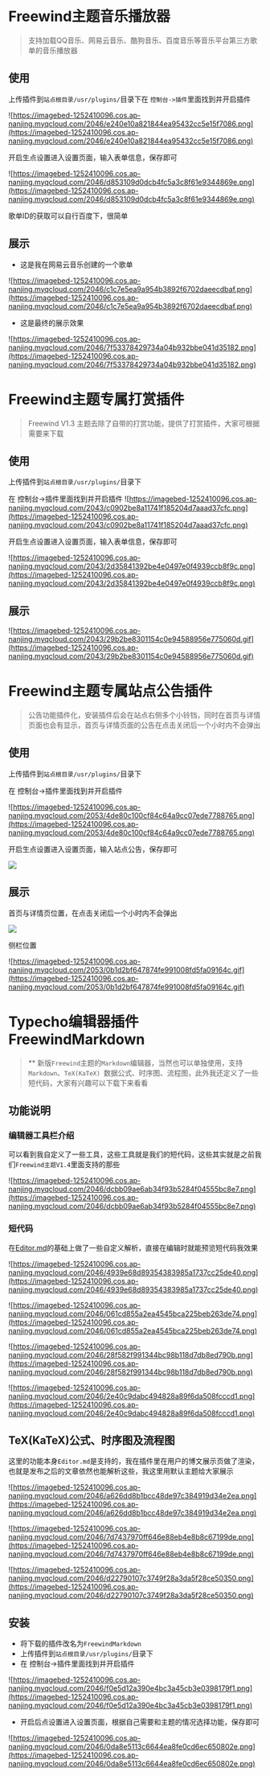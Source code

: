 # Freewind主题音乐播放器

> 支持加载QQ音乐、网易云音乐、酷狗音乐、百度音乐等音乐平台第三方歌单的音乐播放器


## 使用


上传插件到`站点根目录/usr/plugins/`目录下在 `控制台->插件`里面找到并开启插件

![https://imagebed-1252410096.cos.ap-nanjing.myqcloud.com/2046/e240e10a821844ea95432cc5e15f7086.png](https://imagebed-1252410096.cos.ap-nanjing.myqcloud.com/2046/e240e10a821844ea95432cc5e15f7086.png)

开启生点设置进入设置页面，输入表单信息，保存即可

![https://imagebed-1252410096.cos.ap-nanjing.myqcloud.com/2046/d853109d0dcb4fc5a3c8f61e9344869e.png](https://imagebed-1252410096.cos.ap-nanjing.myqcloud.com/2046/d853109d0dcb4fc5a3c8f61e9344869e.png)

歌单ID的获取可以自行百度下，很简单

## 展示

- 这是我在网易云音乐创建的一个歌单

![https://imagebed-1252410096.cos.ap-nanjing.myqcloud.com/2046/c1c7e5ea9a954b3892f6702daeecdbaf.png](https://imagebed-1252410096.cos.ap-nanjing.myqcloud.com/2046/c1c7e5ea9a954b3892f6702daeecdbaf.png)

- 这是最终的展示效果

![https://imagebed-1252410096.cos.ap-nanjing.myqcloud.com/2046/7f53378429734a04b932bbe041d35182.png](https://imagebed-1252410096.cos.ap-nanjing.myqcloud.com/2046/7f53378429734a04b932bbe041d35182.png)

# Freewind主题专属打赏插件

>Freewind V1.3 主题去除了自带的打赏功能，提供了打赏插件，大家可根据需要来下载

## 使用


上传插件到`站点根目录/usr/plugins/`目录下

在 控制台->插件里面找到并开启插件
![https://imagebed-1252410096.cos.ap-nanjing.myqcloud.com/2043/c0902be8a11741f185204d7aaad37cfc.png](https://imagebed-1252410096.cos.ap-nanjing.myqcloud.com/2043/c0902be8a11741f185204d7aaad37cfc.png)

开启生点设置进入设置页面，输入表单信息，保存即可

![https://imagebed-1252410096.cos.ap-nanjing.myqcloud.com/2043/2d35841392be4e0497e0f4939ccb8f9c.png](https://imagebed-1252410096.cos.ap-nanjing.myqcloud.com/2043/2d35841392be4e0497e0f4939ccb8f9c.png)

## 展示

![https://imagebed-1252410096.cos.ap-nanjing.myqcloud.com/2043/29b2be8301154c0e94588956e775060d.gif](https://imagebed-1252410096.cos.ap-nanjing.myqcloud.com/2043/29b2be8301154c0e94588956e775060d.gif)


# Freewind主题专属站点公告插件

> 公告功能插件化，安装插件后会在站点右侧多个小铃铛，同时在首页与详情页面也会有显示，首页与详情页面的公告在点击关闭后一个小时内不会弹出


## 使用

上传插件到`站点根目录/usr/plugins/`目录下

在 控制台->插件里面找到并开启插件

![https://imagebed-1252410096.cos.ap-nanjing.myqcloud.com/2053/4de80c100cf84c64a9cc07ede7788765.png](https://imagebed-1252410096.cos.ap-nanjing.myqcloud.com/2053/4de80c100cf84c64a9cc07ede7788765.png)

开启生点设置进入设置页面，输入站点公告，保存即可

![](https://imagebed-1252410096.cos.ap-nanjing.myqcloud.com/2057/ac763794ba45442e8c8c5f3ffa90709e.png) 

## 展示

首页与详情页位置，在点击关闭后一个小时内不会弹出

![](https://imagebed-1252410096.cos.ap-nanjing.myqcloud.com/2057/3f0df257b0a24747b4f844942712f774.png) 

侧栏位置

![https://imagebed-1252410096.cos.ap-nanjing.myqcloud.com/2053/0b1d2bf647874fe991008fd5fa09164c.gif](https://imagebed-1252410096.cos.ap-nanjing.myqcloud.com/2053/0b1d2bf647874fe991008fd5fa09164c.gif)

# Typecho编辑器插件FreewindMarkdown

>** 新版`Freewind`主题的`Markdown`编辑器，当然也可以单独使用，支持`Markdown`、`TeX(KaTeX) `数据公式、时序图、流程图，此外我还定义了一些短代码，大家有兴趣可以下载下来看看

## 功能说明

### 编辑器工具栏介绍

可以看到我自定义了一些工具，这些工具就是我们的短代码，这些其实就是之前我们`Freewind主题V1.4`里面支持的那些

![https://imagebed-1252410096.cos.ap-nanjing.myqcloud.com/2046/dcbb09ae6ab34f93b5284f04555bc8e7.png](https://imagebed-1252410096.cos.ap-nanjing.myqcloud.com/2046/dcbb09ae6ab34f93b5284f04555bc8e7.png)

### 短代码

在[Editor.md](http://editor.md.ipandao.com/)的基础上做了一些自定义解析，直接在编辑时就能预览短代码我效果

![https://imagebed-1252410096.cos.ap-nanjing.myqcloud.com/2046/4939e68d89354383985a1737cc25de40.png](https://imagebed-1252410096.cos.ap-nanjing.myqcloud.com/2046/4939e68d89354383985a1737cc25de40.png)

![https://imagebed-1252410096.cos.ap-nanjing.myqcloud.com/2046/061cd855a2ea4545bca225beb263de74.png](https://imagebed-1252410096.cos.ap-nanjing.myqcloud.com/2046/061cd855a2ea4545bca225beb263de74.png)

![https://imagebed-1252410096.cos.ap-nanjing.myqcloud.com/2046/28f582f991344bc98b118d7db8ed790b.png](https://imagebed-1252410096.cos.ap-nanjing.myqcloud.com/2046/28f582f991344bc98b118d7db8ed790b.png)

![https://imagebed-1252410096.cos.ap-nanjing.myqcloud.com/2046/2e40c9dabc494828a89f6da508fcccd1.png](https://imagebed-1252410096.cos.ap-nanjing.myqcloud.com/2046/2e40c9dabc494828a89f6da508fcccd1.png)

## TeX(KaTeX)公式、时序图及流程图

这里的功能本身`Editor.md`是支持的，我在插件里在用户的博文展示页做了渲染，也就是发布之后的文章依然也能解析这些，我这里用默认主题给大家展示

![https://imagebed-1252410096.cos.ap-nanjing.myqcloud.com/2046/a626dd8b1bcc48de97c384919d34e2ea.png](https://imagebed-1252410096.cos.ap-nanjing.myqcloud.com/2046/a626dd8b1bcc48de97c384919d34e2ea.png)

![https://imagebed-1252410096.cos.ap-nanjing.myqcloud.com/2046/7d7437970ff646e88eb4e8b8c67199de.png](https://imagebed-1252410096.cos.ap-nanjing.myqcloud.com/2046/7d7437970ff646e88eb4e8b8c67199de.png)

![https://imagebed-1252410096.cos.ap-nanjing.myqcloud.com/2046/d22790107c3749f28a3da5f28ce50350.png](https://imagebed-1252410096.cos.ap-nanjing.myqcloud.com/2046/d22790107c3749f28a3da5f28ce50350.png)

## 安装

- 将下载的插件改名为`FreewindMarkdown`
- 上传插件到`站点根目录/usr/plugins/`目录下
- 在 控制台->插件里面找到并开启插件

![https://imagebed-1252410096.cos.ap-nanjing.myqcloud.com/2046/f0e5d12a390e4bc3a45cb3e0398179f1.png](https://imagebed-1252410096.cos.ap-nanjing.myqcloud.com/2046/f0e5d12a390e4bc3a45cb3e0398179f1.png)

- 开启后点设置进入设置页面，根据自己需要和主题的情况选择功能，保存即可

![https://imagebed-1252410096.cos.ap-nanjing.myqcloud.com/2046/0da8e5113c6644ea8fe0cd6ec650802e.png](https://imagebed-1252410096.cos.ap-nanjing.myqcloud.com/2046/0da8e5113c6644ea8fe0cd6ec650802e.png)